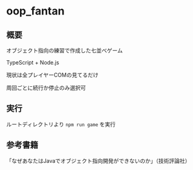 # oop_fantan

## 概要
オブジェクト指向の練習で作成した七並べゲーム

TypeScript + Node.js

現状は全プレイヤーCOMの見てるだけ

周回ごとに続行か停止のみ選択可

## 実行

ルートディレクトリより
`npm run game`
を実行

## 参考書籍
「なぜあなたはJavaでオブジェクト指向開発ができないのか」（技術評論社）
